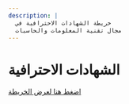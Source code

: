 ```yaml
---
description: |
  خريطة الشهادات الاحترافية في
  مجال تقنية المعلومات والحاسبات
---
```


# الشهادات الاحترافية

[اضغط هنا لعرض الخريطة](https://partners.comptia.org/docs/default-source/resources/it-certification-roadmap-8-5x11-print0c3c382c09d76fc19da8ff0a002c2329)
